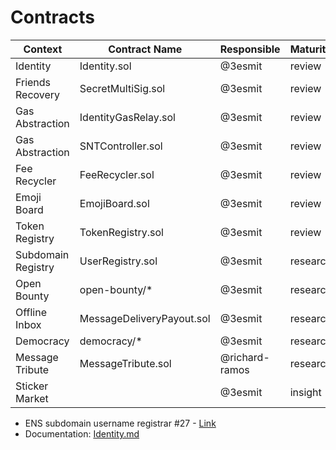 # Contracts

| Context            | Contract Name             | Responsible    | Maturity | Ideas |
| ------------------ | ------------------------- | -------------- | -------- | ----- |
| Identity           | Identity.sol              | @3esmit        | review   | [#145](https://github.com/status-im/ideas/issues/145)  |
| Friends Recovery   | SecretMultiSig.sol        | @3esmit        | review   | [#145](https://github.com/status-im/ideas/issues/145)  |
| Gas Abstraction    | IdentityGasRelay.sol      | @3esmit        | review   | [#073](https://github.com/status-im/ideas/issues/73)  |
| Gas Abstraction    | SNTController.sol         | @3esmit        | review   | [#073](https://github.com/status-im/ideas/issues/73)  |
| Fee Recycler       | FeeRecycler.sol           | @3esmit        | review   |       |
| Emoji Board        | EmojiBoard.sol            | @3esmit        | review   |       |
| Token Registry     | TokenRegistry.sol         | @3esmit        | review   | [#018](https://github.com/status-im/ideas/issues/18)  |
| Subdomain Registry | UserRegistry.sol          | @3esmit        | research | [#027](https://github.com/status-im/ideas/issues/27)  |
| Open Bounty        | open-bounty/*             | @3esmit        | research |       |
| Offline Inbox      | MessageDeliveryPayout.sol | @3esmit        | research |       |
| Democracy          | democracy/*               | @3esmit        | research | [#020](https://github.com/status-im/ideas/issues/27)  |
| Message Tribute    | MessageTribute.sol        | @richard-ramos | research | [#096](https://github.com/status-im/ideas/issues/96)  |
| Sticker Market     |                           | @3esmit        | insight  |       |

- ENS subdomain username registrar #27 - [Link](https://github.com/status-im/ideas/issues/27)
- Documentation: [Identity.md](Identity.md)